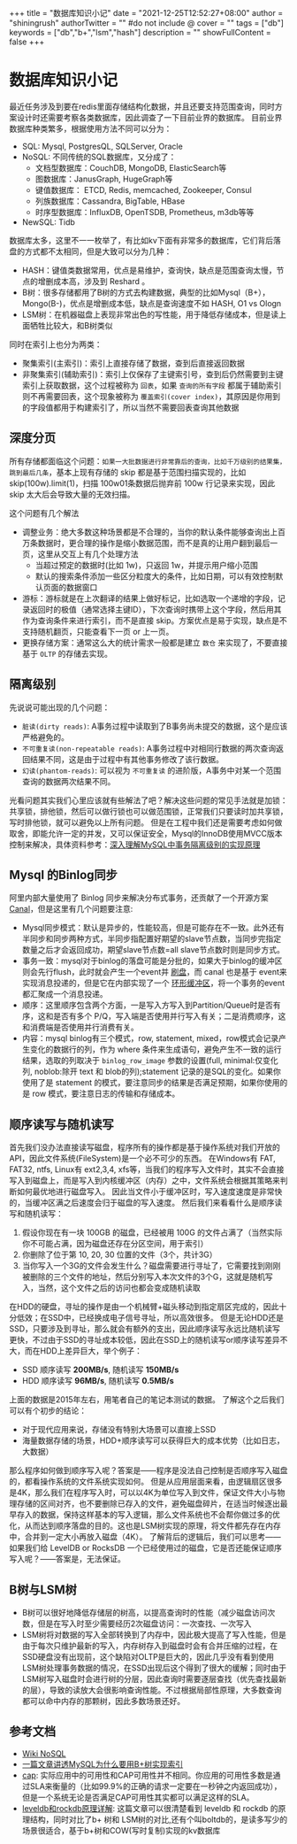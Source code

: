 +++
title = "数据库知识小记"
date = "2021-12-25T12:52:27+08:00"
author = "shiningrush"
authorTwitter = "" #do not include @
cover = ""
tags = ["db"]
keywords = ["db","b+","lsm","hash"]
description = ""
showFullContent = false
+++

# 数据库知识小记
最近任务涉及到要在redis里面存储结构化数据，并且还要支持范围查询，同时方案设计时还需要考察各类数据库，因此调查了一下目前业界的数据库。
目前业界数据库种类繁多，根据使用方法不同可以分为：
- SQL: Mysql, PostgresQL, SQLServer, Oracle
- NoSQL: 不同传统的SQL数据库，又分成了：
  + 文档型数据库：CouchDB, MongoDB, ElasticSearch等
  + 图数据库：JanusGraph, HugeGraph等
  + 键值数据库： ETCD, Redis, memcached, Zookeeper, Consul
  + 列族数据库：Cassandra, BigTable, HBase
  + 时序型数据库：InfluxDB, OpenTSDB, Prometheus, m3db等等
- NewSQL: Tidb


数据库太多，这里不一一枚举了，有比如kv下面有非常多的数据库，它们背后落盘的方式都不太相同，但是大致可以分为几种：
- HASH：键值类数据常用，优点是易维护，查询快，缺点是范围查询太慢，节点的增删成本高，涉及到 Reshard 。
- B树：很多存储都用了B树的方式去构建数据，典型的比如Mysql（B+），Mongo(B-)，优点是增删成本低，缺点是查询速度不如 HASH, O1 vs Ologn
- LSM树：在机器磁盘上表现非常出色的写性能，用于降低存储成本，但是读上面牺牲比较大，和B树类似

同时在索引上也分为两类：
- 聚集索引(主索引)：索引上直接存储了数据，查到后直接返回数据
- 非聚集索引(辅助索引)：索引上仅保存了主键索引号，查到后仍然需要到主键索引上获取数据，这个过程被称为 `回表`，如果 `查询的所有字段` 都属于辅助索引则不再需要回表，这个现象被称为 `覆盖索引(cover index)`，其原因是你用到的字段值都用于构建索引了，所以当然不需要回表查询其他数据

## 深度分页
所有存储都面临这个问题：`如果一大批数据进行非常靠后的查询，比如千万级别的结果集，跳到最后几条`，基本上现有存储的 skip 都是基于范围扫描实现的，比如 skip(100w).limit(1)，扫描 100w01条数据后抛弃前 100w 行记录来实现，因此 skip 太大后会导致大量的无效扫描。

这个问题有几个解法
- 调整业务：绝大多数这种场景都是不合理的，当你的默认条件能够查询出上百万条数据时，更合理的操作是缩小数据范围，而不是真的让用户翻到最后一页，这里从交互上有几个处理方法
  + 当超过预定的数据时(比如 1w)，只返回 1w，并提示用户缩小范围
  + 默认的搜索条件添加一些区分粒度大的条件，比如日期，可以有效控制默认页面的数据窗口
- 游标：游标就是在上次翻译的结果上做好标记，比如选取一个递增的字段，记录返回时的极值（通常选择主键ID），下次查询时携带上这个字段，然后用其作为查询条件来进行索引，而不是直接 skip。方案优点是易于实现，缺点是不支持随机翻页，只能查看下一页 or 上一页。
- 更换存储方案：通常这么大的统计需求一般都是建立 `数仓` 来实现了，不要直接基于 `OLTP` 的存储去实现。

## 隔离级别
先说说可能出现的几个问题：
- `脏读(dirty reads)`: A事务过程中读取到了B事务尚未提交的数据，这个是应该严格避免的。
- `不可重复读(non-repeatable reads)`: A事务过程中对相同行数据的两次查询返回结果不同，这是由于过程中有其他事务修改了该行数据。
- `幻读(phantom-reads)`: 可以视为 `不可重复读` 的进阶版，A事务中对某一个范围查询的数据两次结果不同。

光看问题其实我们心里应该就有些解法了吧？解决这些问题的常见手法就是加锁：共享锁，排他锁，然后可以做行锁也可以做范围锁，正常我们只要读时加共享锁，写时排他锁，就可以避免以上所有问题。
但是在工程中我们还是需要考虑如何做取舍，即能允许一定的并发，又可以保证安全，Mysql的InnoDB使用MVCC版本控制来解决，具体资料参考：[深入理解MySQL中事务隔离级别的实现原理](https://segmentfault.com/a/1190000025156465)



## Mysql 的Binlog同步
阿里内部大量使用了 Binlog 同步来解决分布式事务，还贡献了一个开源方案 [Canal](https://github.com/alibaba/canal)，但是这里有几个问题要注意:
- Mysql同步模式：默认是异步的，性能较高，但是可能存在不一致。此外还有半同步和同步两种方式，半同步指配置好期望的slave节点数，当同步完指定数量之后才会返回成功，期望slave节点数=all slave节点数时则是同步方式。
- 事务一致：mysql对于binlog的落盘可能是分批的，如果大于binlog的缓冲区则会先行flush，此时就会产生一个event并 [刷盘](https://dev.mysql.com/doc/refman/8.0/en/replication-options-binary-log.html#option_mysqld_binlog-row-event-max-size)，而 canal 也是基于 event来实现消息投递的，但是它在内部实现了一个 [环形缓冲区](https://cloud.tencent.com/developer/article/1661530)，将一个事务的event都汇聚成一个消息投递。
- 顺序：这里顺序包含两个方面，一是写入方写入到Partition/Queue时是否有序，这和是否有多个 P/Q，写入端是否使用并行写入有关；二是消费顺序，这和消费端是否使用并行消费有关。
- 内容：mysql binlog有三个模式，row, statement, mixed，row模式会记录产生变化的数据行的列，作为 where 条件来生成语句，避免产生不一致的运行结果，选取的列取决于 `binlog_row_image` 参数的设置(full, minimal:仅变化列, noblob:除开 text 和 blob的列);statement 记录的是SQL的变化。如果你使用了是 statement 的模式，要注意同步的结果是否满足预期，如果你使用的是 row 模式，要注意日志的传输和存储成本。

## 顺序读写与随机读写
首先我们没办法直接读写磁盘，程序所有的操作都是基于操作系统对我们开放的API，因此文件系统(FileSystem)是一个必不可少的东西。
在Windows有 FAT, FAT32, ntfs, Linux有 ext2,3,4, xfs等，当我们的程序写入文件时，其实不会直接写入到磁盘上，而是写入到内核缓冲区（内存）之中，文件系统会根据其策略来判断如何最优地进行磁盘写入。
因此当文件小于缓冲区时，写入速度速度是非常快的，当缓冲区满之后速度会归于磁盘的写入速度。
然后我们来看看什么是顺序读写和随机读写：
1. 假设你现在有一块 100GB 的磁盘，已经被用 100G 的文件占满了（当然实际你不可能占满，因为磁盘还存在分区空间，用于索引）
2. 你删除了位于第 10, 20, 30 位置的文件（3个，共计3G）
3. 当你写入一个3G的文件会发生什么？磁盘需要进行寻址了，它需要找到刚刚被删除的三个文件的地址，然后分别写入本次文件的3个G，这就是随机写入，当然，这个文件之后的访问也都会变成随机读取

在HDD的硬盘，寻址的操作是由一个机械臂+磁头移动到指定扇区完成的，因此十分低效；在SSD中，已经换成电子信号寻址，所以高效很多。
但是无论HDD还是SSD，只要涉及到寻址，那么就会有额外的支出，因此顺序读写永远比随机读写更快，不过由于SSD的寻址成本较低，因此在SSD上的随机读写or顺序读写差异不大，而在HDD上差异巨大，举个例子：
- SSD 顺序读写 **200MB/s**, 随机读写 **150MB/s**
- HDD 顺序读写 **96MB/s**, 随机读写 **0.5MB/s**

上面的数据是2015年左右，用笔者自己的笔记本测试的数据。
了解这个之后我们可以有个初步的结论：
- 对于现代应用来说，存储没有特别大场景可以直接上SSD
- 海量数据存储的场景，HDD+顺序读写可以获得巨大的成本优势（比如日志，大数据）

那么程序如何做到顺序写入呢？答案是——程序是没法自己控制是否顺序写入磁盘的，都看操作系统的文件系统实现如何。
但是从应用层面来看，由逻辑扇区很多是4K，那么我们在程序写入时，可以以4K为单位写入到文件，保证文件大小与物理存储的区间对齐，也不要删除已存入的文件，避免磁盘碎片，在适当时候逐出最早存入的数据，保持这样基本的写入逻辑，那么文件系统也不会帮你做过多的优化，从而达到顺序落盘的目的。这也是LSM树实现的原理，将文件都先存在内存中，合并到一定大小再放入磁盘（4K）。
了解背后的逻辑后，我们可以思考——如果我们给 LevelDB or RocksDB 一个已经使用过的磁盘，它是否还能保证顺序写入呢？——答案是，无法保证。

## B树与LSM树
- B树可以很好地降低存储层的树高，以提高查询时的性能（减少磁盘访问次数，但是在写入时至少需要经历2次磁盘访问：一次查找、一次写入
- LSM树将对数据的写入全部转换到了内存中，因此极大提高了写入性能，但是由于每次只维护最新的写入，内存树存入到磁盘时会有合并压缩的过程，在SSD硬盘没有出现前，这个缺陷对OLTP是巨大的，因此几乎没有看到使用LSM树处理事务数据的情况，在SSD出现后这个得到了很大的缓解；同时由于LSM树写入磁盘时会进行树的分层，因此查询时需要逐层查找（优先查找最新的层），导致的读放大会很影响查询性能。不过根据局部性原理，大多数查询都可以命中内存的那颗树，因此多数场景还好。


## 参考文档
- [Wiki NoSQL](https://zh.wikipedia.org/wiki/NoSQL)
- [一篇文章讲透MySQL为什么要用B+树实现索引](https://cloud.tencent.com/developer/article/1543335)
- [cap](https://cloud.tencent.com/developer/article/1437772): 实际应用中的可用性和CAP可用性并不相同。你应用的可用性多数是通过SLA来衡量的（比如99.9%的正确的请求一定要在一秒钟之内返回成功），但是一个系统无论是否满足CAP可用性其实都可以满足这样的SLA。
- [leveldb和rockdb原理详解](https://cloud.tencent.com/developer/article/2180532): 这篇文章可以很清楚看到 leveldb 和 rockdb 的原理结构，同时对比了b+ 树和 LSM树的对比,还有个叫boltdb的，是读多写少的场景很适合，基于b+树和COW(写时复制)实现的kv数据库